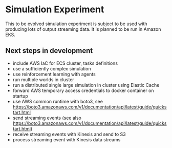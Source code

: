 # Simulation Experiment
This to be evolved simulation experiment is subject to be used 
with producing lots of output streaming data. 
It is planned to be run in Amazon EKS.

## Next steps in development
- include AWS IaC for ECS cluster, tasks definitions
- use a sufficiently complex simulation
- use reinforcement learning with agents
- run multiple worlds in cluster
- run a distributed single large simulation in cluster using Elastic Cache
- forward AWS temporary access credentials to docker container on startup
- use AWS common runtime with boto3, see https://boto3.amazonaws.com/v1/documentation/api/latest/guide/quickstart.html
- send streaming events (see also https://boto3.amazonaws.com/v1/documentation/api/latest/guide/quickstart.html)
- receive streaming events with Kinesis and send to S3
- process streaming event with Kinesis data streams